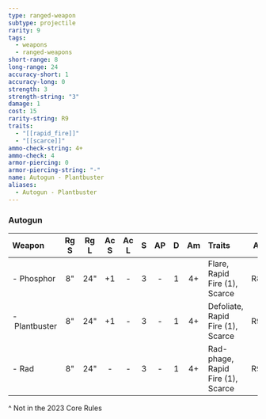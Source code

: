 ```yaml
---
type: ranged-weapon
subtype: projectile
rarity: 9
tags:
  - weapons
  - ranged-weapons
short-range: 8
long-range: 24
accuracy-short: 1
accuracy-long: 0
strength: 3
strength-string: "3"
damage: 1
cost: 15
rarity-string: R9
traits:
  - "[[rapid_fire]]"
  - "[[scarce]]"
ammo-check-string: 4+
ammo-check: 4
armor-piercing: 0
armor-piercing-string: "-"
name: Autogun - Plantbuster
aliases:
  - Autogun - Plantbuster
---
```



### Autogun

| Weapon             | Rg S | Rg L | Ac S | Ac L |  S  | AP  |  D  | Am  | Traits                                                                                                                                                                                         | AL  | Cost |
| :----------------- | :--: | :--: | :--: | :--: | :-: | :-: | :-: | :-: | :--------------------------------------------------------------------------------------------------------------------------------------------------------------------------------------------- | :-: | :--: |
| - Phosphor         |  8"  | 24"  |  +1  |  -   |  3  |  -  |  1  | 4+  | <Tooltip type="traits" content="flare">Flare</Tooltip>, <Tooltip type="traits" content="rapid-fire">Rapid Fire (1)</Tooltip>, <Tooltip type="traits" content="scarce">Scarce</Tooltip>         | R8^ |  10  |
| -&nbsp;Plantbuster |  8"  | 24"  |  +1  |  -   |  3  |  -  |  1  | 4+  | <Tooltip type="traits" content="defoliate">Defoliate</Tooltip>, <Tooltip type="traits" content="rapid-fire">Rapid Fire (1)</Tooltip>, <Tooltip type="traits" content="scarce">Scarce</Tooltip> | R9^ |  15  |
| - Rad              |  8"  | 24"  |  -   |  -   |  3  |  -  |  1  | 4+  | <Tooltip type="traits" content="rad-phage">Rad-phage</Tooltip>, <Tooltip type="traits" content="rapid-fire">Rapid Fire (1)</Tooltip>, <Tooltip type="traits" content="scarce">Scarce</Tooltip> | R9^ |  20  |

^ Not in the 2023 Core Rules